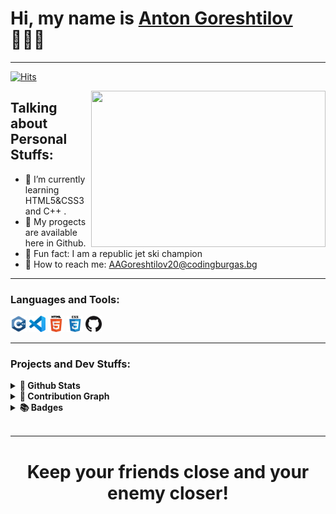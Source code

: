 # Hi, my name is [Anton Goreshtilov](https://github.com/AAGoreshtilov20) 🙋🏼‍♂️

<hr>

[![Hits](https://hits.seeyoufarm.com/api/count/incr/badge.svg?url=https%3A%2F%2Fgithub.com%2Fkvatev98&count_bg=%2379C83D&title_bg=%23555555&icon=nucleo.svg&icon_color=%23F7F7F7&title=Visitors&edge_flat=false)](https://hits.seeyoufarm.com)

<img align="right" height="250" width="375" alt="" src="https://cdn.dribbble.com/users/720825/screenshots/3253310/slim-jim-_dribbble_-_800x600_.gif" />

## Talking about Personal Stuffs:

- 🏢 I’m currently learning HTML5&CSS3 and C++ .
- 🤖 My progects are available here in Github.
- 🌊 Fun fact: I am a republic jet ski champion
- 👾 How to reach me: AAGoreshtilov20@codingburgas.bg

<hr>

### Languages and Tools:

<code><img alt="CPP" width="26px" src="https://raw.githubusercontent.com/github/explore/80688e429a7d4ef2fca1e82350fe8e3517d3494d/topics/cpp/cpp.png" ></code>
<code><img alt="Visual Studio Code" width="26px" src="https://raw.githubusercontent.com/github/explore/80688e429a7d4ef2fca1e82350fe8e3517d3494d/topics/visual-studio-code/visual-studio-code.png"></code>
<code><img alt="HTML5" width="26px" src="https://raw.githubusercontent.com/github/explore/80688e429a7d4ef2fca1e82350fe8e3517d3494d/topics/html/html.png" ></code>
<code><img alt="CSS3" width="26px" src="https://raw.githubusercontent.com/github/explore/80688e429a7d4ef2fca1e82350fe8e3517d3494d/topics/css/css.png" ></code>
<code><img  alt="GitHub" width="26px" src="https://raw.githubusercontent.com/github/explore/78df643247d429f6cc873026c0622819ad797942/topics/github/github.png" ></code>

<hr>

### Projects and Dev Stuffs:

<details>	
  <summary><b>🚀 Github Stats</b></summary>

![Grade](https://github-readme-stats.vercel.app/api?username=AAGoreshtilov20&show_icons=true&theme=radical&count_private=true)
![Languages](https://github-readme-stats.vercel.app/api/top-langs/?username=AAGoreshtilov20&show_icons=true&hide_border=true&layout=compact&count_private=true&count_fork=true)
</details>

<details>
  <summary><b>🐉 Contribution Graph</b></summary>
  <img src="https://res.cloudinary.com/practicaldev/image/fetch/s--D-e-SdGc--/c_imagga_scale,f_auto,fl_progressive,h_420,q_66,w_1000/https://dev-to-uploads.s3.amazonaws.com/uploads/articles/legnuefb30fdf1owkh98.gif" alt="snake gif">
</details>

<details>
  <summary><b>📚 Badges</b></summary>
  
  <code><a href ="https://www.credly.com/earner/earned/badge/b25fd806-cdc5-4296-a6ff-3e651e00ec07"><img align="left" alt="Word Office 2016" width="200px" src="https://images.credly.com/size/680x680/images/fd092703-61db-4e9f-9c7c-2211d44ca87d/MOS_Word.png" ></a></code>
</details>  

<br>
  <hr>
<div align="center">

# Keep your friends close and your enemy closer!

</div>
